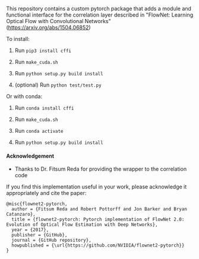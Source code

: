 This repository contains a custom pytorch package that adds a module and functional interface for the correlation layer described in "FlowNet: Learning Optical Flow with Convolutional Networks" (https://arxiv.org/abs/1504.06852)

To install:

1. Run `pip3 install cffi`

2. Run `make_cuda.sh`

3. Run `python setup.py build install`

4. (optional) Run `python test/test.py`

Or with conda:

1. Run `conda install cffi`

2. Run `make_cuda.sh`

3. Run `conda activate`

4. Run `python setup.py build install`

#### Acknowledgement
- Thanks to Dr. Fitsum Reda for providing the wrapper to the correlation code

If you find this implementation useful in your work, please acknowledge it appropriately and cite the paper:
```
@misc{flownet2-pytorch,
  author = {Fitsum Reda and Robert Pottorff and Jon Barker and Bryan Catanzaro},
  title = {flownet2-pytorch: Pytorch implementation of FlowNet 2.0: Evolution of Optical Flow Estimation with Deep Networks},
  year = {2017},
  publisher = {GitHub},
  journal = {GitHub repository},
  howpublished = {\url{https://github.com/NVIDIA/flownet2-pytorch}}
}
```
